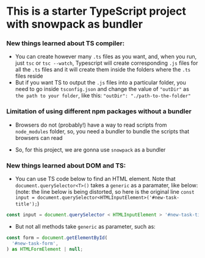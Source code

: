 # This is a starter TypeScript project with snowpack as bundler

### New things learned about TS compiler:

- You can create however many `.ts` files as you want, and, when you run, just `tsc` or `tsc --watch`, Typescript will create corresponding `.js` files for all the `.ts` files and it will create them inside the folders where the `.ts` files reside
- But if you want TS to output the `.js` files into a particular folder, you need to go inside `tsconfig.json` and change the value of `"outDir"` as `the path to your folder`, like this: `"outDir": "./path-to-the-folder"`

### Limitation of using different npm packages without a bundler

- Browsers do not (probably!) have a way to read scripts from `node_modules` folder, so, you need a bundler to bundle the scripts that browsers can read

- So, for this project, we are gonna use `snowpack` as a bundler

### New things learned about DOM and TS:

- You can use TS code below to find an HTML element. Note that `document.querySelector<T>()` takes a `generic` as a paramater, like below: (note: the line below is being distorted, so here is the original line `const input = document.querySelector<HTMLInputElement>('#new-task-title');`)

```js
const input = document.querySelector < HTMLInputElement > '#new-task-title';
```

- But not all methods take `generic` as parameter, such as:

```js
const form = document.getElementById(
  '#new-task-form',
) as HTMLFormElement | null;
```
